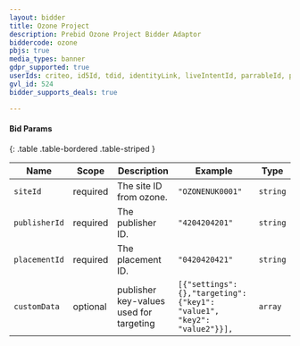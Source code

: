 ```yaml
---
layout: bidder
title: Ozone Project
description: Prebid Ozone Project Bidder Adaptor
biddercode: ozone 
pbjs: true
media_types: banner
gdpr_supported: true
userIds: criteo, id5Id, tdid, identityLink, liveIntentId, parrableId, pubCommonId, lotamePanoramaId, sharedId, fabrickId
gvl_id: 524
bidder_supports_deals: true

---
```


#### Bid Params

{: .table .table-bordered .table-striped }

| Name      | Scope    | Description               | Example    | Type     |
|-----------|----------|---------------------------|------------|----------|
| `siteId`    | required | The site ID from ozone.  | `"OZONENUK0001"` | `string` |
| `publisherId`    | required | The publisher ID.  | `"4204204201"` | `string` |
| `placementId`    | required | The placement ID.  | `"0420420421"` | `string` |
| `customData`     | optional | publisher key-values used for targeting | `[{"settings":{},"targeting":{"key1": "value1", "key2": "value2"}}], ` | `array` |
